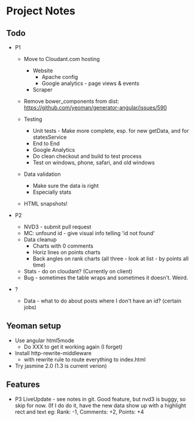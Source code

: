 # Project Notes

## Todo
* P1
    * Move to Cloudant.com hosting
        * Website
            * Apache config
            * Google analytics - page views & events
        * Scraper
    * Remove bower_components from dist: https://github.com/yeoman/generator-angular/issues/590

    * Testing
        * Unit tests - Make more complete, esp. for new getData, and for statesService
        * End to End
        * Google Analytics
        * Do clean checkout and build to test process
        * Test on windows, phone, safari, and old windows
    * Data validation
        * Make sure the data is right
        * Especially stats
    * HTML snapshots!

* P2
    * NVD3 - submit pull request
    * MC: unfound id - give visual info telling 'id not found'
    * Data cleanup
        * Charts with 0 comments
        * Horiz lines on points charts
        * Back angles on rank charts (all three - look at list - by points all time)
    * Stats - do on cloudant? (Currently on client)
    * Bug - sometimes the table wraps and sometimes it doesn't. Weird.


* ?
    * Data - what to do about posts where I don't have an id? (certain jobs)

## Yeoman setup
* Use angular html5mode
    * Do XXX to get it working again (I forget)
* Install http-rewrite-middleware
    * with rewrite rule to route everything to index.html
* Try jasmine 2.0 (1.3 is current verion)



## Features
* P3 LiveUpdate - see notes in git. Good feature, but nvd3 is buggy, so skip for now.  (If I do do it, have the new data show up with a highlight rect and text eg: Rank: -1, Comments: +2, Points: +4
